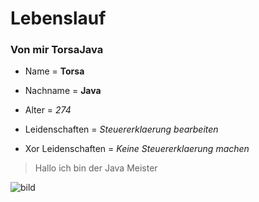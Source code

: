 

# Lebenslauf


### Von mir TorsaJava


* Name  = **Torsa**

* Nachname = **Java** 

* Alter = *274*

* Leidenschaften = *Steuererklaerung bearbeiten*

* Xor Leidenschaften = *Keine Steuererklaerung machen*


>Hallo ich bin der Java Meister

![bild](https://www.xing.com/profile/Mario_Winter/cv "Der Heilige")
